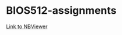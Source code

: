 # BIOS512-assignments

[Link to NBViewer](https://nbviewer.jupyter.org/github/alexispayton/BIOS512-assignments/tree/main/)
